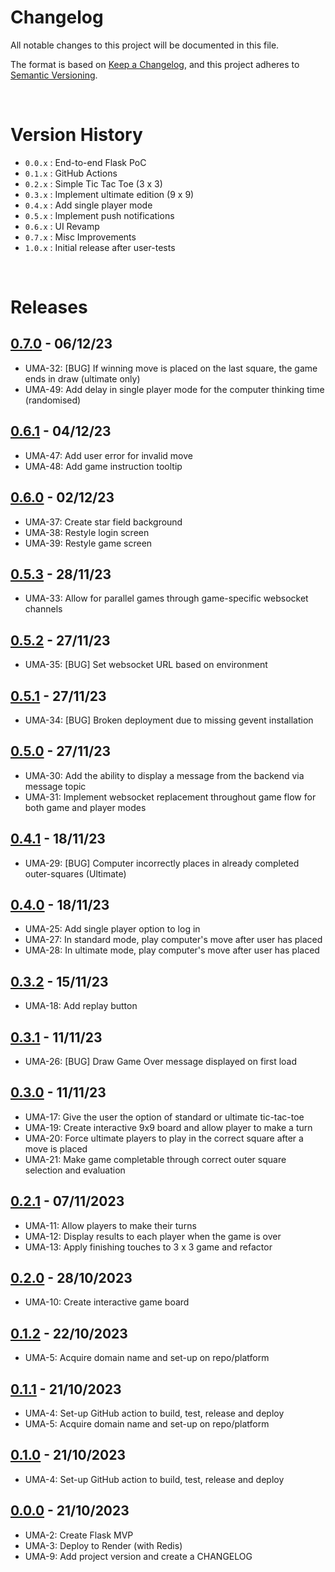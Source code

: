 # Changelog

All notable changes to this project will be documented in this file.

The format is based on [Keep a Changelog](https://keepachangelog.com/en/1.1.0/),
and this project adheres to [Semantic Versioning](https://semver.org/spec/v2.0.0.html).

<br>

# Version History
- `0.0.x` : End-to-end Flask PoC
- `0.1.x` : GitHub Actions
- `0.2.x` : Simple Tic Tac Toe (3 x 3)
- `0.3.x` : Implement ultimate edition (9 x 9)
- `0.4.x` : Add single player mode
- `0.5.x` : Implement push notifications
- `0.6.x` : UI Revamp
- `0.7.x` : Misc Improvements
- `1.0.x` : Initial release after user-tests

<br>

# Releases
<!-- @LatestFirst -->

## [0.7.0] - 06/12/23
- UMA-32: [BUG] If winning move is placed on the last square, the game ends in draw (ultimate only)
- UMA-49: Add delay in single player mode for the computer thinking time (randomised)

## [0.6.1] - 04/12/23
- UMA-47: Add user error for invalid move
- UMA-48: Add game instruction tooltip

## [0.6.0] - 02/12/23
- UMA-37: Create star field background
- UMA-38: Restyle login screen
- UMA-39: Restyle game screen

## [0.5.3] - 28/11/23
- UMA-33: Allow for parallel games through game-specific websocket channels

## [0.5.2] - 27/11/23
- UMA-35: [BUG] Set websocket URL based on environment

## [0.5.1] - 27/11/23
- UMA-34: [BUG] Broken deployment due to missing gevent installation

## [0.5.0] - 27/11/23
- UMA-30: Add the ability to display a message from the backend via message topic
- UMA-31: Implement websocket replacement throughout game flow for both game and player modes

## [0.4.1] - 18/11/23
- UMA-29: [BUG] Computer incorrectly places in already completed outer-squares (Ultimate)

## [0.4.0] - 18/11/23
- UMA-25: Add single player option to log in
- UMA-27: In standard mode, play computer's move after user has placed
- UMA-28: In ultimate mode, play computer's move after user has placed

## [0.3.2] - 15/11/23
- UMA-18: Add replay button

## [0.3.1] - 11/11/23
- UMA-26: [BUG] Draw Game Over message displayed on first load

## [0.3.0] - 11/11/23
- UMA-17: Give the user the option of standard or ultimate tic-tac-toe
- UMA-19: Create interactive 9x9 board and allow player to make a turn
- UMA-20: Force ultimate players to play in the correct square after a move is placed
- UMA-21: Make game completable through correct outer square selection and evaluation

## [0.2.1] - 07/11/2023
- UMA-11: Allow players to make their turns
- UMA-12: Display results to each player when the game is over
- UMA-13: Apply finishing touches to 3 x 3 game and refactor

## [0.2.0] - 28/10/2023
- UMA-10: Create interactive game board

## [0.1.2] - 22/10/2023
- UMA-5: Acquire domain name and set-up on repo/platform

## [0.1.1] - 21/10/2023
- UMA-4: Set-up GitHub action to build, test, release and deploy
- UMA-5: Acquire domain name and set-up on repo/platform

## [0.1.0] - 21/10/2023
- UMA-4: Set-up GitHub action to build, test, release and deploy

## [0.0.0] - 21/10/2023
- UMA-2: Create Flask MVP
- UMA-3: Deploy to Render (with Redis)
- UMA-9: Add project version and create a CHANGELOG

<br>

[0.0.0]: https://github.com/jrsmth/ultima/releases/tag/0.0.0
[0.1.0]: https://github.com/jrsmth/ultima/compare/0.0.0...0.1.0
[0.1.1]: https://github.com/jrsmth/ultima/compare/0.1.0...0.1.1
[0.1.2]: https://github.com/jrsmth/ultima/compare/0.1.1...0.1.2
[0.2.0]: https://github.com/jrsmth/ultima/compare/0.1.2...0.2.0
[0.2.1]: https://github.com/jrsmth/ultima/compare/0.2.0...0.2.1
[0.3.0]: https://github.com/jrsmth/ultima/compare/0.2.1...0.3.0
[0.3.1]: https://github.com/jrsmth/ultima/compare/0.3.0...0.3.1
[0.3.2]: https://github.com/jrsmth/ultima/compare/0.3.1...0.3.2
[0.4.0]: https://github.com/jrsmth/ultima/compare/0.3.2...0.4.0
[0.4.1]: https://github.com/jrsmth/ultima/compare/0.4.0...0.4.1
[0.5.0]: https://github.com/jrsmth/ultima/compare/0.4.1...0.5.0
[0.5.1]: https://github.com/jrsmth/ultima/compare/0.5.0...0.5.1
[0.5.2]: https://github.com/jrsmth/ultima/compare/0.5.1...0.5.2
[0.5.3]: https://github.com/jrsmth/ultima/compare/0.5.2...0.5.3
[0.6.0]: https://github.com/jrsmth/ultima/compare/0.5.3...0.6.0
[0.6.1]: https://github.com/jrsmth/ultima/compare/0.6.0...0.6.1
[0.7.0]: https://github.com/jrsmth/ultima/compare/0.6.1...0.7.0